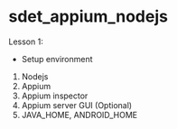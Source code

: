 # sdet_appium_nodejs

Lesson 1:
* Setup environment
1. Nodejs
2. Appium
3. Appium inspector
4. Appium server GUI (Optional)
5. JAVA_HOME, ANDROID_HOME